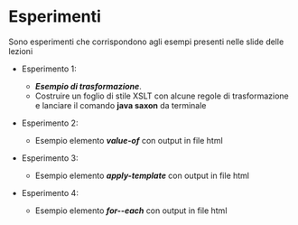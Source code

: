 # Esperimenti
Sono esperimenti che corrispondono agli esempi presenti nelle slide delle lezioni

* Esperimento 1:
  * _**Esempio di trasformazione**_.
  * Costruire un foglio di stile XSLT con alcune regole di trasformazione e lanciare il comando **java saxon** da terminale

* Esperimento 2: 
  * Esempio elemento _**value-of**_ con output in file html

* Esperimento 3:
  * Esempio elemento _**apply-template**_ con output in file html

* Esperimento 4:
  * Esempio elemento _**for--each**_ con output in file html
